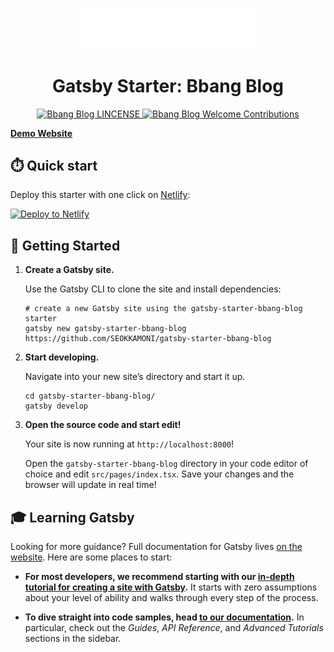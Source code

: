 <p align="center">
  <a href="https://statuesque-moonbeam-3bd0fd.netlify.app">
    <img alt="Bbang Blog Logo" src="./assets/bbang-logo.png" width="280px" />
  </a>
</p>
<h1 align="center">
  Gatsby Starter: Bbang Blog
</h1>

<p align="center">
  <a href="https://github.com/SEOKKAMONI/gatsby-starter-bbang-blog/blob/main/LICENSE">
    <img src="https://img.shields.io/badge/license-0BSD-blue.svg" alt="Bbang Blog LINCENSE" />
  </a>
  <a href="https://github.com/SEOKKAMONI/gatsby-starter-bbang-blog/issues">
    <img src="https://img.shields.io/badge/contributions-welcome-blue.svg" alt="Bbang Blog Welcome Contributions" />
  </a>
</p>


[**Demo Website**](https://statuesque-moonbeam-3bd0fd.netlify.app)

## ⏱️ Quick start

Deploy this starter with one click on [Netlify](https://app.netlify.com/signup):

[<img src="https://www.netlify.com/img/deploy/button.svg" alt="Deploy to Netlify" />](https://app.netlify.com/start/deploy?repository=https://github.com/gatsbyjs/gatsby-starter-hello-world)

## 🚀 Getting Started

1.  **Create a Gatsby site.**

    Use the Gatsby CLI to clone the site and install dependencies:

    ```shell
    # create a new Gatsby site using the gatsby-starter-bbang-blog starter
    gatsby new gatsby-starter-bbang-blog https://github.com/SEOKKAMONI/gatsby-starter-bbang-blog
    ```

1.  **Start developing.**

    Navigate into your new site’s directory and start it up.

    ```shell
    cd gatsby-starter-bbang-blog/
    gatsby develop
    ```

1.  **Open the source code and start edit!**

    Your site is now running at `http://localhost:8000`!

    Open the `gatsby-starter-bbang-blog` directory in your code editor of choice and edit `src/pages/index.tsx`. Save your changes and the browser will update in real time!


## 🎓 Learning Gatsby

Looking for more guidance? Full documentation for Gatsby lives [on the website](https://www.gatsbyjs.com/). Here are some places to start:

- **For most developers, we recommend starting with our [in-depth tutorial for creating a site with Gatsby](https://www.gatsbyjs.com/docs/tutorial/getting-started/).** It starts with zero assumptions about your level of ability and walks through every step of the process.

- **To dive straight into code samples, head [to our documentation](https://www.gatsbyjs.com/docs/).** In particular, check out the _Guides_, _API Reference_, and _Advanced Tutorials_ sections in the sidebar.
